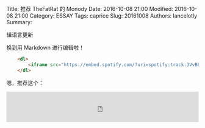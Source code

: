 Title: 推荐 TheFatRat 的 Monody
Date: 2016-10-08 21:00
Modified: 2016-10-08 21:00
Category: ESSAY
Tags: caprice
Slug: 20161008
Authors: lancelotly
Summary:

辑语言更新

换到用 Markdown 进行编辑啦！

```html	
	<dl>
		<iframe src="https://embed.spotify.com/?uri=spotify:track:3VvBPkc24zC7x05mgJTyGO" width=100% height="80" frameborder="0" allowtransparency="true"></iframe>
	</dl>
```

嗯，推荐这个：
<dl>
	<iframe src="https://embed.spotify.com/?uri=spotify:track:3VvBPkc24zC7x05mgJTyGO" width=100% height="80" frameborder="0" allowtransparency="true"></iframe>
</dl>


	


